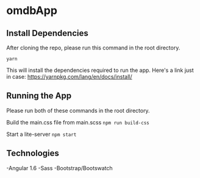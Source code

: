 # omdbApp

## Install Dependencies
After cloning the repo, please run this command in the root directory.

`yarn`

This will install the dependencies required to run the app.
Here's a link just in case: https://yarnpkg.com/lang/en/docs/install/

## Running the App
Please run both of these commands in the root directory.

Build the main.css file from main.scss
`npm run build-css`

Start a lite-server
`npm start`

## Technologies
-Angular 1.6
-Sass
-Bootstrap/Bootswatch
